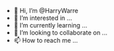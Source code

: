 - 👋 Hi, I’m @HarryWarre
- 👀 I’m interested in ...
- 🌱 I’m currently learning ...
- 💞️ I’m looking to collaborate on ...
- 📫 How to reach me ...

<!---
HarryWarre/HarryWarre is a ✨ special ✨ repository because its `README.md` (this file) appears on your GitHub profile.
You can click the Preview link to take a look at your changes.
--->
